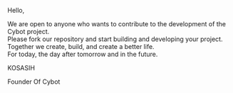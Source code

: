 Hello, 

We are open to anyone who wants to contribute to the development of the Cybot project.  
Please fork our repository and start building and developing your project.  Together we create, build, and create a better life.  
For today, the day after tomorrow and in the future.

KOSASIH

Founder Of Cybot
